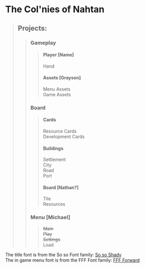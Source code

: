 # The Col'nies of Nahtan
> ## Projects:
> > ### Gameplay
> > > #### Player [Name]
> > > Hand
> > > #### Assets [Grayson]
> > > Menu Assets  
> > > Game Assets
> > ### Board
> > > #### Cards
> > > Resource Cards  
> > > Development Cards  
> > > #### Buildings
> > > Settlement  
> > > City  
> > > Road  
> > > Port  
> > > #### Board [Nathan?]
> > > Tile  
> > > Resources  
> > ### Menu [Michael]
> > > ~~Main~~  
> > > ~~Play~~  
> > > ~~Settings~~  
> > > Load  

The title font is from the So so Font family: [So so Shady](http://www.1001fonts.com/so-font.html)  
The in game menu font is from the FFF Font family: [FFF Forward](http://www.1001fonts.com/fff-forward-font.html)
